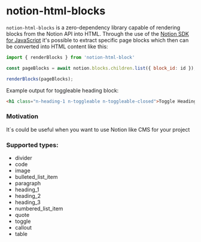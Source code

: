 # notion-html-blocks

`notion-html-blocks` is a zero-dependency library capable of rendering blocks from the Notion API into HTML.
Through the use of the [Notion SDK for JavaScript](https://github.com/makenotion/notion-sdk-js) it's possible to
extract specific page blocks which then can be converted into HTML content like this:

```javascript
import { renderBlocks } from 'notion-html-block'

const pageBlocks = await notion.blocks.children.list({ block_id: id });

renderBlocks(pageBlocks);
```

Example output for toggleable heading block:

```html
<h1 class="n-heading-1 n-toggleable n-toggleable-closed">Toggle Heading</h1>
```

### Motivation
It`s  could be useful when you want to use Notion like CMS for your project

### Supported types:
* divider
* code
* image
* bulleted_list_item
* paragraph
* heading_1
* heading_2
* heading_3
* numbered_list_item
* quote
* toggle
* callout
* table
